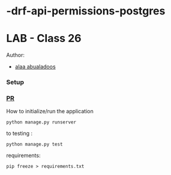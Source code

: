 # -drf-api-permissions-postgres
# LAB - Class 26
Author:
- [alaa abualadoos](https://www.linkedin.com/in/alaa-abu-al-adoos-047428237/)
### Setup
### [PR](https://github.com/alaa-adoos/Docker_crypto/pull/1)
How to initialize/run the  application
```
python manage.py runserver   
```
to testing :
```
python manage.py test  
```
requirements:
```
pip freeze > requirements.txt
```